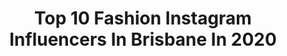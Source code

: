 ---
title: Top 10 Fashion Instagram Influencers In Brisbane In 2020
description: >-
  Find top fashion Instagram influencers in Brisbane in 2020. Most popular hashtags: #fashion #stayathome #bohemiantraders #dress.
platform: Instagram
profiles:
  - username: "the_classy_lad"
    fullname: >-
      Hamza 🇦🇺🇿🇼🇵🇰
    location: "Australia"
    followers: 47123
    engagement: 186
    commentsToLikes: 0.066902
    id: ck0vxrdmp0bx80i19dd0rhzq7
    verified: false
    hashtags: "#capadocia, #losangeles, #suitstyle, #gettymuseum"
  - username: "shanigrimmond"
    fullname: >-
      SHANI GRIMMOND
    location: "Australia"
    followers: 1457419
    engagement: 341
    commentsToLikes: 0.004108
    id: ck14lcplpu08v0i190vpnxefr
    verified: true
    hashtags: "#camillawithlove, #danielwellington"
  - username: "foodieinheels"
    fullname: >-
      Blogging in heels since 2015.
    location: "Australia"
    followers: 17218
    engagement: 233
    commentsToLikes: 0.333308
    id: ckaore5rcmszb0i78ygdjrb7x
    verified: false
    hashtags: "#supportsmallbusiness"
  - username: "what_brooke_wore"
    fullname: >-
      Brooke Falvey
    location: "Australia"
    followers: 32876
    engagement: 138
    commentsToLikes: 0.069910
    id: ck5cgl5owp2a50i11j6s9mo5j
    verified: false
    hashtags: "#activewear, #bonjovi, #mixmatchoutfits, #fashiondiaries"
  - username: "amyaela"
    fullname: >-
      Amy | Australia-India
    location: "Australia"
    followers: 301360
    engagement: 333
    commentsToLikes: 0.020172
    id: ck600bsdwday30i143e2jxb98
    verified: false
    hashtags: "#radha, #maybeshesjustbrown, #buttabomma, #comingsoon"
  - username: "mohithir"
    fullname: >-
      Mohit Hir
    location: "Australia"
    followers: 64252
    engagement: 307
    commentsToLikes: 0.013178
    id: ck8wfake6ff7v0j78bz97gdv0
    verified: false
    hashtags: "#exercise, #gymselfie, #ocean, #summer"
  - username: "masphoto.official"
    fullname: >-
      Masterpiece Art Studio 📸🌴👙
    location: "Australia"
    followers: 5281
    engagement: 545
    commentsToLikes: 0.089941
    id: ck6u339dyvfx90j71bhrei5ev
    verified: false
    hashtags: "#competition, #canon, #kicking, #kidmodels"
  - username: "curvysam"
    fullname: >-
      CurvySam ~ Your Virtual BFF
    location: "Australia"
    followers: 29788
    engagement: 150
    commentsToLikes: 0.072518
    id: ck14gj7xo5hzk0i19h5v4t52t
    verified: false
    hashtags: "#boho, #fosterdog, #styleinspiration, #celebratemysize"
  - username: "jannesphoto"
    fullname: >-
      JannesPhoto
    location: "Australia"
    followers: 25966
    engagement: 209
    commentsToLikes: 0.067479
    id: ck8t7qdwshn7y0j78vgbijp62
    verified: false
    hashtags: "#nswmodel, #modelingshoot, #prettyeyes, #agencygoals"
  - username: "thesilverlining_70"
    fullname: >-
      L U I S A   D U N N
    location: "Australia"
    followers: 21593
    engagement: 1075
    commentsToLikes: 0.072465
    id: ck9hboj9fhrl00j7868rq2imh
    verified: false
    hashtags: "#saltandpepper, #gogrombre, #aginggracefully, #growsilver"
---